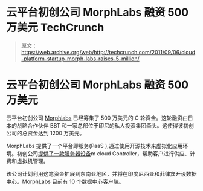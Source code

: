 # 云平台初创公司 MorphLabs 融资 500 万美元 TechCrunch

> 原文：<https://web.archive.org/web/http://techcrunch.com/2011/09/06/cloud-platform-startup-morph-labs-raises-5-million/>

# 云平台初创公司 MorphLabs 融资 500 万美元

云平台初创公司 [Morphlabs](https://web.archive.org/web/20230205010450/http://www.mor.ph/) 已经筹集了 500 万美元的 C 轮资金。这轮融资由日本的战略合作伙伴 BBT 和一家总部位于印尼的私人投资集团牵头。这使得该初创公司的总资金达到 1200 万美元。

MorphLabs 提供了一个平台即服务(PaaS ),通过使用开源技术来虚拟化应用环境。初创公司[提供了一款服务器设备](https://web.archive.org/web/20230205010450/http://www.informationweek.com/news/software/hosted/showArticle.jhtml?articleID=224700288)m cloud Controller，帮助客户进行供应、计费和虚拟机管理。

该公司计划利用这笔资金扩展到东南亚地区，并将在印度尼西亚和菲律宾开设数据中心。MorphLabs 目前有 10 个数据中心客户端。